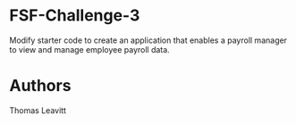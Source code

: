 # FSF-Challenge-3
Modify starter code to create an application that enables a payroll manager to view and manage employee payroll data.

# Authors
Thomas Leavitt
